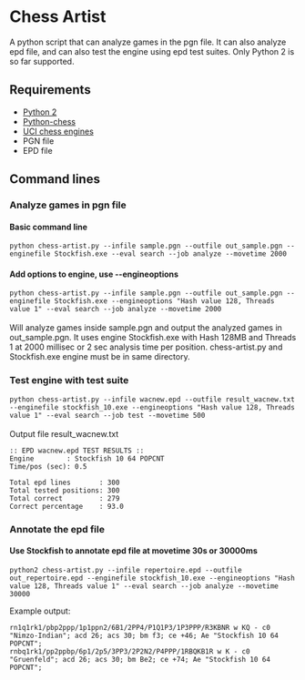 # Chess Artist
A python script that can analyze games in the pgn file. It can also analyze epd file, and can also test the engine using epd test suites. Only Python 2 is so far supported.

## Requirements
* [Python 2](https://www.python.org/downloads/release/python-2715/)
* [Python-chess](https://github.com/niklasf/python-chess)
* [UCI chess engines](https://stockfishchess.org/download/)
* PGN file
* EPD file

## Command lines
### Analyze games in pgn file
#### Basic command line
`python chess-artist.py --infile sample.pgn --outfile out_sample.pgn --enginefile Stockfish.exe --eval search --job analyze --movetime 2000`
#### Add options to engine, use --engineoptions
`python chess-artist.py --infile sample.pgn --outfile out_sample.pgn --enginefile Stockfish.exe --engineoptions "Hash value 128, Threads value 1" --eval search --job analyze --movetime 2000`<br><br>
Will analyze games inside sample.pgn and output the analyzed games in out_sample.pgn. It uses engine Stockfish.exe with Hash 128MB and Threads 1 at 2000 millisec or 2 sec analysis time per position. chess-artist.py and Stockfish.exe engine must be in same directory.<br>

### Test engine with test suite
`python chess-artist.py --infile wacnew.epd --outfile result_wacnew.txt --enginefile stockfish_10.exe --engineoptions "Hash value 128, Threads value 1" --eval search --job test --movetime 500`<br><br>
Output file result_wacnew.txt<br>
```
:: EPD wacnew.epd TEST RESULTS ::
Engine        : Stockfish 10 64 POPCNT
Time/pos (sec): 0.5

Total epd lines       : 300
Total tested positions: 300
Total correct         : 279
Correct percentage    : 93.0
```
### Annotate the epd file
#### Use Stockfish to annotate epd file at movetime 30s or 30000ms
`python2 chess-artist.py --infile repertoire.epd --outfile out_repertoire.epd --enginefile stockfish_10.exe --engineoptions "Hash value 128, Threads value 1" --eval search --job analyze --movetime 30000`

Example output:
```
rn1q1rk1/pbp2ppp/1p1ppn2/6B1/2PP4/P1Q1P3/1P3PPP/R3KBNR w KQ - c0 "Nimzo-Indian"; acd 26; acs 30; bm f3; ce +46; Ae "Stockfish 10 64 POPCNT";
rnbq1rk1/pp2ppbp/6p1/2p5/3PP3/2P2N2/P4PPP/1RBQKB1R w K - c0 "Gruenfeld"; acd 26; acs 30; bm Be2; ce +74; Ae "Stockfish 10 64 POPCNT";
```
